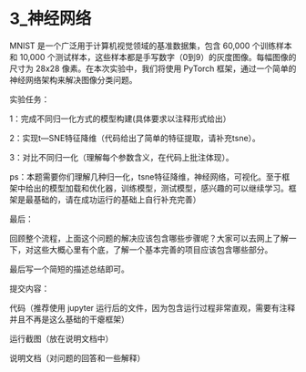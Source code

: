 # 3_神经网络

MNIST 是一个广泛用于计算机视觉领域的基准数据集，包含 60,000 个训练样本和 10,000 个测试样本，这些样本都是手写数字（0到9）的灰度图像。每幅图像的尺寸为 28x28 像素。在本次实验中，我们将使用 PyTorch 框架，通过一个简单的神经网络架构来解决图像分类问题。

实验任务：

1：完成不同归一化方式的模型构建(具体要求以注释形式给出）

2：实现t—SNE特征降维（代码给出了简单的特征提取，请补充tsne）。

3：对比不同归一化（理解每个参数含义，在代码上批注体现）。

ps：本题需要你们理解几种归一化，tsne特征降维，神经网络，可视化。至于框架中给出的模型加载和优化器，训练模型，测试模型，感兴趣的可以继续学习。框架是最基础的，请在成功运行的基础上自行补充完善）

 

最后： 

回顾整个流程，上面这个问题的解决应该包含哪些步骤呢？大家可以去网上了解一下，对这些大概心里有个底，了解一个基本完善的项目应该包含哪些部分。

最后写一个简短的描述总结即可。

 

提交内容：

代码（推荐使用 jupyter 运行后的文件，因为包含运行过程非常直观，需要有注释并且不再是这么基础的干瘪框架）

运行截图（放在说明文档中）

说明文档（对问题的回答和一些解释）